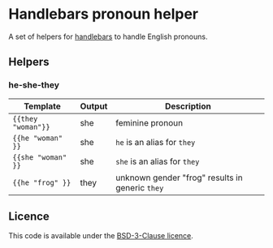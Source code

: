 # Handlebars pronoun helper

A set of helpers for [handlebars](handlebarsjs) to handle English pronouns.


## Helpers

### he-she-they

 Template           | Output | Description
--------------------|--------|-------------
 `{{they "woman"}}` | she    | feminine pronoun
 `{{he "woman" }}`  | she    | `he` is an alias for `they`
 `{{she "woman" }}` | she    | `she` is an alias for `they`
 `{{he "frog" }}`   | they   | unknown gender "frog" results in generic `they`


## Licence

This code is available under the [BSD-3-Clause licence](LICENSE).

[handlebarsjs]: http://handlebarsjs.com
